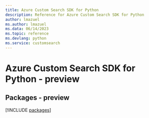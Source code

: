 ```yaml
---
title: Azure Custom Search SDK for Python
description: Reference for Azure Custom Search SDK for Python
author: lmazuel
ms.author: lmazuel
ms.data: 06/14/2023
ms.topic: reference
ms.devlang: python
ms.service: customsearch
---
```

# Azure Custom Search SDK for Python - preview
## Packages - preview
[!INCLUDE [packages](custom-search-index.md)]
